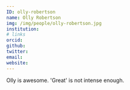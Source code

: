 ```yaml
---
ID: olly-robertson
name: Olly Robertson
img: /img/people/olly-robertson.jpg
institution: 
# links
orcid: 
github: 
twitter: 
email: 
website: 
---
```


Olly is awesome. 'Great' is not intense enough.